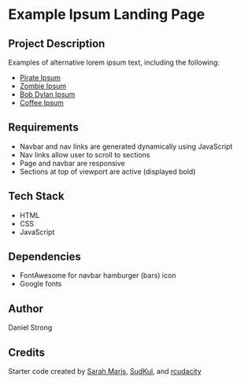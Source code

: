 # Example Ipsum Landing Page


## Project Description
Examples of alternative lorem ipsum text, including the following:
* [Pirate Ipsum](https://pirateipsum.me/)
* [Zombie Ipsum](http://www.zombieipsum.com/)
* [Bob Dylan Ipsum](https://brody.fyi/tools/dylan-ipsum)
* [Coffee Ipsum](http://coffeeipsum.com/)

## Requirements
- Navbar and nav links are generated dynamically using JavaScript
- Nav links allow user to scroll to sections
- Page and navbar are responsive
- Sections at top of viewport are active (displayed bold)

## Tech Stack
- HTML
- CSS
- JavaScript

## Dependencies
- FontAwesome for navbar hamburger (bars) icon
- Google fonts

## Author
Daniel Strong 

## Credits
Starter code created by [Sarah Maris](https://github.com/sarah-udacity), [SudKul](https://github.com/SudKul), and [rcudacity](https://github.com/rcudacity)
